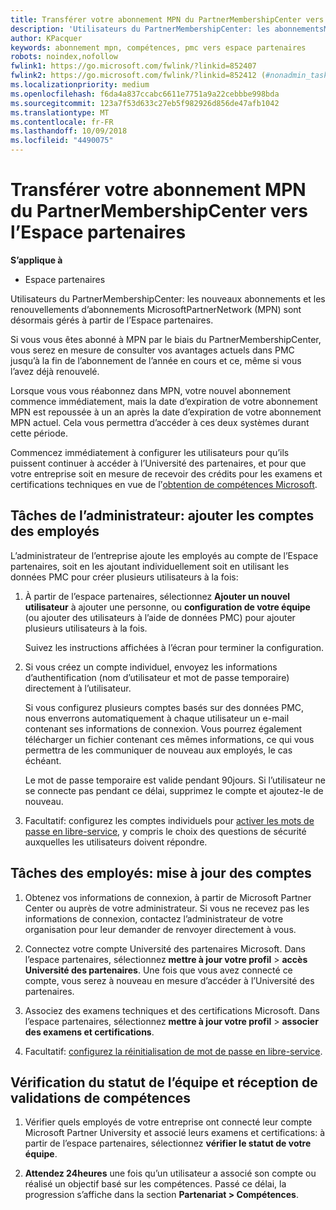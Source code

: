 ```yaml
---
title: Transférer votre abonnement MPN du PartnerMembershipCenter vers l’Espace partenaires
description: 'Utilisateurs du PartnerMembershipCenter: les abonnementsMPN sont désormais gérés à partir de l’Espace partenaires. Voici ce que vous devez faire.'
author: KPacquer
keywords: abonnement mpn, compétences, pmc vers espace partenaires
robots: noindex,nofollow
fwlink1: https://go.microsoft.com/fwlink/?linkid=852407
fwlink2: https://go.microsoft.com/fwlink/?linkid=852412 (#nonadmin_tasks)
ms.localizationpriority: medium
ms.openlocfilehash: f6da4a837ccabc6611e7751a9a22cebbbe998bda
ms.sourcegitcommit: 123a7f53d633c27eb5f982926d856de47afb1042
ms.translationtype: MT
ms.contentlocale: fr-FR
ms.lasthandoff: 10/09/2018
ms.locfileid: "4490075"
---
```

# <a name="transition-your-mpn-membership-from-partner-membership-center-to-partner-center"></a>Transférer votre abonnement MPN du PartnerMembershipCenter vers l’Espace partenaires

**S’applique à**
-  Espace partenaires

Utilisateurs du PartnerMembershipCenter: les nouveaux abonnements et les renouvellements d’abonnements MicrosoftPartnerNetwork (MPN) sont désormais gérés à partir de l’Espace partenaires.  

Si vous vous êtes abonné à MPN par le biais du PartnerMembershipCenter, vous serez en mesure de consulter vos avantages actuels dans PMC jusqu’à la fin de l’abonnement de l’année en cours et ce, même si vous l’avez déjà renouvelé. 

Lorsque vous vous réabonnez dans MPN, votre nouvel abonnement commence immédiatement, mais la date d’expiration de votre abonnement MPN est repoussée à un an après la date d’expiration de votre abonnement MPN actuel. Cela vous permettra d’accéder à ces deux systèmes durant cette période.

Commencez immédiatement à configurer les utilisateurs pour qu’ils puissent continuer à accéder à l’Université des partenaires, et pour que votre entreprise soit en mesure de recevoir des crédits pour les examens et certifications techniques en vue de lֹ’[obtention de compétences Microsoft](competencies.md). 

## <a name="admin-tasks-add-employee-accounts"></a>Tâches de l’administrateur: ajouter les comptes des employés

L’administrateur de l’entreprise ajoute les employés au compte de l’Espace partenaires, soit en les ajoutant individuellement soit en utilisant les données PMC pour créer plusieurs utilisateurs à la fois:

1.  À partir de l’espace partenaires, sélectionnez **Ajouter un nouvel utilisateur** à ajouter une personne, ou **configuration de votre équipe** (ou ajouter des utilisateurs à l’aide de données PMC) pour ajouter plusieurs utilisateurs à la fois.
    
    Suivez les instructions affichées à l’écran pour terminer la configuration.

2.  Si vous créez un compte individuel, envoyez les informations d’authentification (nom d’utilisateur et mot de passe temporaire) directement à l’utilisateur.

    Si vous configurez plusieurs comptes basés sur des données PMC, nous enverrons automatiquement à chaque utilisateur un e-mail contenant ses informations de connexion. Vous pourrez également télécharger un fichier contenant ces mêmes informations, ce qui vous permettra de les communiquer de nouveau aux employés, le cas échéant.

    Le mot de passe temporaire est valide pendant 90jours. Si l’utilisateur ne se connecte pas pendant ce délai, supprimez le compte et ajoutez-le de nouveau.

3.  Facultatif: configurez les comptes individuels pour [activer les mots de passe en libre-service](https://docs.microsoft.com/azure/active-directory/active-directory-passwords-getting-started), y compris le choix des questions de sécurité auxquelles les utilisateurs doivent répondre. 

## <a href="" id="nonadmin_tasks"></a> Tâches des employés: mise à jour des comptes

1.  Obtenez vos informations de connexion, à partir de Microsoft Partner Center ou auprès de votre administrateur. Si vous ne recevez pas les informations de connexion, contactez l’administrateur de votre organisation pour leur demander de renvoyer directement à vous. 

2.  Connectez votre compte Université des partenaires Microsoft. Dans l’espace partenaires, sélectionnez **mettre à jour votre profil** > **accès Université des partenaires**.  Une fois que vous avez connecté ce compte, vous serez à nouveau en mesure d’accéder à l’Université des partenaires.

3.  Associez des examens techniques et des certifications Microsoft. Dans l’espace partenaires, sélectionnez **mettre à jour votre profil** > **associer des examens et certifications**. 

4.  Facultatif: [configurez la réinitialisation de mot de passe en libre-service](https://docs.microsoft.com/en-us/azure/active-directory/active-directory-passwords-update-your-own-password).

## <a name="checking-team-status-and-receiving-competency-achievements"></a>Vérification du statut de l’équipe et réception de validations de compétences

1.  Vérifier quels employés de votre entreprise ont connecté leur compte Microsoft Partner University et associé leurs examens et certifications: à partir de l’espace partenaires, sélectionnez **vérifier le statut de votre équipe**.

2.  **Attendez 24heures** une fois qu’un utilisateur a associé son compte ou réalisé un objectif basé sur les compétences. Passé ce délai, la progression s’affiche dans la section **Partenariat > Compétences**.

